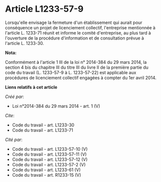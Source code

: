 # Article L1233-57-9

Lorsqu'elle envisage la fermeture d'un établissement qui aurait pour conséquence un projet de licenciement collectif,
l'entreprise mentionnée à l'article L. 1233-71 réunit et informe le comité d'entreprise, au plus tard à l'ouverture de la
procédure d'information et de consultation prévue à l'article L. 1233-30.

**Nota:**

Conformément à l'article 1 III de la loi n° 2014-384 du 29 mars 2014, la section 4 bis du chapitre III du titre III du livre
II de la première partie du code du travail (L. 1233-57-9 à L. 1233-57-22) est applicable aux procédures de licenciement
collectif engagées à compter du 1er avril 2014.

**Liens relatifs à cet article**

_Créé par_:

  - Loi n°2014-384 du 29 mars 2014 - art. 1 (V)

_Cite_:

  - Code du travail - art. L1233-30
  - Code du travail - art. L1233-71

_Cité par_:

  - Code du travail - art. L1233-57-10 (V)
  - Code du travail - art. L1233-57-11 (V)
  - Code du travail - art. L1233-57-12 (V)
  - Code du travail - art. L1233-57-2 (V)
  - Code du travail - art. L1233-61 (V)
  - Code du travail - art. R1233-15 (V)
